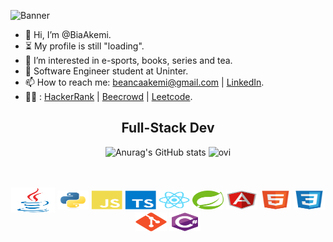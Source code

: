 ![Banner](https://github.com/BiaAkemi/BiaAkemi/assets/145511213/12739fc4-ba65-45ce-a6e1-369ff73e6350)

- 👋 Hi, I’m @BiaAkemi.
- ⏳ My profile is still "loading".
- 👀 I’m interested in e-sports, books, series and tea.
- 🌱 Software Engineer student at Uninter.
- 📫 How to reach me: beancaakemi@gmail.com | [LinkedIn](https://www.linkedin.com/in/bianca-akemi/).
- 👩‍💻 : [HackerRank](https://www.hackerrank.com/profile/biancaakemi0) | [Beecrowd](https://www.beecrowd.com.br/judge/en/profile/924231) | [Leetcode](https://leetcode.com/biancaakemi0/).

<div align="center">

## Full-Stack Dev
![Anurag's GitHub stats](https://github-readme-stats.vercel.app/api?username=BiaAkemi&show_icons=true&theme=jolly)
<img src="https://github-readme-stats.vercel.app/api/top-langs?username=BiaAkemi&show_icons=true&locale=en&layout=compact&theme=jolly" alt="ovi" height="195" />

</div>

<div style="display: inline_block" align="center"><br>
  <br>
  <img align="center" alt="Java" height="40" width="70" src="https://raw.githubusercontent.com/devicons/devicon/master/icons/java/java-original.svg" />
  <img align="center" alt="Python" height="30" width="50" src="https://raw.githubusercontent.com/devicons/devicon/master/icons/python/python-original.svg" />
  <img align="center" alt="Js" height="30" width="50" src="https://raw.githubusercontent.com/devicons/devicon/master/icons/javascript/javascript-plain.svg" />
  <img align="center" alt="Ts" height="30" width="50" src="https://raw.githubusercontent.com/devicons/devicon/master/icons/typescript/typescript-plain.svg" />
  <img align="center" alt="React" height="30" width="50" src="https://raw.githubusercontent.com/devicons/devicon/master/icons/react/react-original.svg" />
  <img align="center" alt="Spring" height="30" width="50" src="https://raw.githubusercontent.com/devicons/devicon/master/icons/spring/spring-original.svg" />
  <img align="center" alt="Angular" height="30" width="50" src="https://raw.githubusercontent.com/devicons/devicon/master/icons/angularjs/angularjs-original.svg" />
  <img align="center" alt="HTML" height="30" width="50" src="https://raw.githubusercontent.com/devicons/devicon/master/icons/html5/html5-original.svg" />
  <img align="center" alt="CSS" height="30" width="50" src="https://raw.githubusercontent.com/devicons/devicon/master/icons/css3/css3-original.svg" />
  <img align="center" alt="Git" height="30" width="50" src="https://raw.githubusercontent.com/devicons/devicon/master/icons/git/git-original.svg" />
  <img align="center" alt="Git" height="30" width="50" src="https://raw.githubusercontent.com/devicons/devicon/55609aa5bd817ff167afce0d965585c92040787a/icons/csharp/csharp-original.svg" />

</div>
